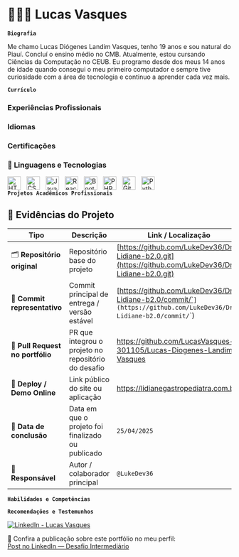# 👩🏻‍💻 Lucas Vasques

**`Biografia`**

Me chamo Lucas Diógenes Landim Vasques, tenho 19 anos e sou natural do Piauí. Concluí o ensino médio no CMB. Atualmente, estou cursando Ciências da Computação no CEUB. Eu programo desde dos meus 14 anos de idade quando consegui o meu primeiro computador e sempre tive curiosidade com a área de tecnologia e continuo a aprender cada vez mais.

**`Currículo`**

###  Experiências Profissionais

### Idiomas

### Certificações

### 🤖 Linguagens e Tecnologias

<img 
    align="left" 
    alt="HTML"
    title="HTML" 
    width="30px" 
    style="padding-right: 10px;" 
    src="https://cdn.jsdelivr.net/gh/devicons/devicon@latest/icons/html5/html5-original.svg" 
/>
<img 
    align="left" 
    alt="CSS" 
    title="CSS"
    width="30px" 
    style="padding-right: 10px;" 
    src="https://cdn.jsdelivr.net/gh/devicons/devicon@latest/icons/css3/css3-original.svg" 
/>
<img 
    align="left" 
    alt="JavaScript" 
    title="JavaScript"
    width="30px" 
    style="padding-right: 10px;" 
    src="https://cdn.jsdelivr.net/gh/devicons/devicon@latest/icons/javascript/javascript-original.svg" 
/>
<img 
    align="left" 
    alt="React"
    title="React" 
    width="30px" 
    style="padding-right: 10px;" 
    src="https://cdn.jsdelivr.net/gh/devicons/devicon@latest/icons/react/react-original.svg" 
/>
<img 
    align="left" 
    alt="Bootstrap"
    title="Bootstrap" 
    width="30px" 
    style="padding-right: 10px;" 
    src="https://cdn.jsdelivr.net/gh/devicons/devicon@latest/icons/bootstrap/bootstrap-original.svg" 
/>
<img 
    align="left" 
    alt="PHP" 
    title="PHP"
    width="30px" 
    style="padding-right: 10px;" 
    src="https://cdn.jsdelivr.net/gh/devicons/devicon@latest/icons/php/php-original.svg" 
/>
<img 
    align="left" 
    alt="Git" 
    title="Git"
    width="30px" 
    style="padding-right: 10px;" 
    src="https://cdn.jsdelivr.net/gh/devicons/devicon@latest/icons/git/git-original.svg" 
/>
<img 
    align="left" 
    alt="Python" 
    title="Python"
    width="30px" 
    style="padding-right: 10px;" 
    src="https://cdn.jsdelivr.net/gh/devicons/devicon@latest/icons/python/python-original.svg" 
/>
<br/>

**`Projetos Acadêmicos Profissionais`**
## 🧾 Evidências do Projeto

| Tipo | Descrição | Link / Localização |
|------|------------|--------------------|
| 🗂️ **Repositório original** | Repositório base do projeto | [https://github.com/LukeDev36/Dra-Lidiane-b2.0.git](https://github.com/LukeDev36/Dra-Lidiane-b2.0.git) |
| 💾 **Commit representativo** | Commit principal de entrega / versão estável | [https://github.com/LukeDev36/Dra-Lidiane-b2.0/commit/`<SHA>`](https://github.com/LukeDev36/Dra-Lidiane-b2.0/commit/`<SHA>`) |
| 🧩 **Pull Request no portfólio** | PR que integrou o projeto no repositório do desafio | https://github.com/LucasVasques-301105/Lucas-Diogenes-Landim-Vasques
| 🚀 **Deploy / Demo Online** | Link público do site ou aplicação | https://lidianegastropediatra.com.br/ |
| 📅 **Data de conclusão** | Data em que o projeto foi finalizado ou publicado | `25/04/2025` |
| 🧠 **Responsável** | Autor / colaborador principal | `@LukeDev36` |


**`Habilidades e Competências`**

**`Recomendações e Testemunhos`**

[![LinkedIn - Lucas Vasques](https://img.shields.io/badge/LinkedIn-Lucas%20Vasques-blue?style=flat-square&logo=linkedin&logoColor=white)](https://www.linkedin.com/in/lucas-vasques-16436338b?utm_source=share&utm_campaign=share_via&utm_content=profile&utm_medium=ios_app)


📢 Confira a publicação sobre este portfólio no meu perfil:  
[Post no LinkedIn — Desafio Intermediário](https://www.linkedin.com/posts/lucas-vasques-16436338b_desafio-intermedi%C3%A1rio-portf%C3%B3lio-de-projetos-activity-7385765702164566016-u0rs?utm_medium=ios_app&rcm=ACoAAF_7jxwBymPgWEQ4Ry-OqpaZyX318qbzysU&utm_source=social_share_send&utm_campaign=copy_link)





<br/>
<br/>
